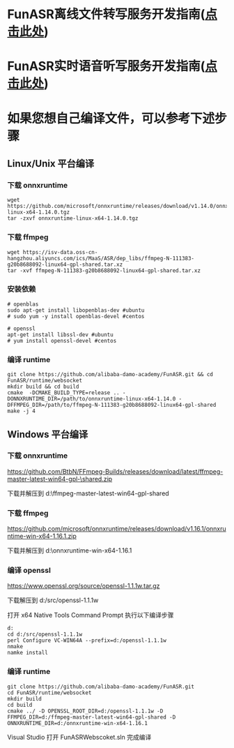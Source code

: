 # FunASR离线文件转写服务开发指南([点击此处](../docs/SDK_advanced_guide_offline_zh.md))

# FunASR实时语音听写服务开发指南([点击此处](../docs/SDK_advanced_guide_online_zh.md))

# 如果您想自己编译文件，可以参考下述步骤
## Linux/Unix 平台编译
### 下载 onnxruntime
```shell
wget https://github.com/microsoft/onnxruntime/releases/download/v1.14.0/onnxruntime-linux-x64-1.14.0.tgz
tar -zxvf onnxruntime-linux-x64-1.14.0.tgz
```

### 下载 ffmpeg
```shell
wget https://isv-data.oss-cn-hangzhou.aliyuncs.com/ics/MaaS/ASR/dep_libs/ffmpeg-N-111383-g20b8688092-linux64-gpl-shared.tar.xz
tar -xvf ffmpeg-N-111383-g20b8688092-linux64-gpl-shared.tar.xz
```

### 安装依赖
```shell
# openblas
sudo apt-get install libopenblas-dev #ubuntu
# sudo yum -y install openblas-devel #centos

# openssl
apt-get install libssl-dev #ubuntu 
# yum install openssl-devel #centos
```

### 编译 runtime

```shell
git clone https://github.com/alibaba-damo-academy/FunASR.git && cd FunASR/runtime/websocket
mkdir build && cd build
cmake  -DCMAKE_BUILD_TYPE=release .. -DONNXRUNTIME_DIR=/path/to/onnxruntime-linux-x64-1.14.0 -DFFMPEG_DIR=/path/to/ffmpeg-N-111383-g20b8688092-linux64-gpl-shared
make -j 4
```


## Windows 平台编译
### 下载 onnxruntime
https://github.com/BtbN/FFmpeg-Builds/releases/download/latest/ffmpeg-master-latest-win64-gpl-\shared.zip

下载并解压到 d:\ffmpeg-master-latest-win64-gpl-shared

### 下载 ffmpeg
https://github.com/microsoft/onnxruntime/releases/download/v1.16.1/onnxruntime-win-x64-1.16.1.zip

下载并解压到 d:\onnxruntime-win-x64-1.16.1

### 编译 openssl
https://www.openssl.org/source/openssl-1.1.1w.tar.gz 

下载解压到 d:/src/openssl-1.1.1w

打开 x64 Native Tools Command Prompt 执行以下编译步骤
```
d:
cd d:/src/openssl-1.1.1w
perl Configure VC-WIN64A --prefix=d:/openssl-1.1.1w
nmake
namke install

```

### 编译 runtime
```
git clone https://github.com/alibaba-damo-academy/FunASR.git 
cd FunASR/runtime/websocket
mkdir build
cd build
cmake ../ -D OPENSSL_ROOT_DIR=d:/openssl-1.1.1w -D FFMPEG_DIR=d:/ffmpeg-master-latest-win64-gpl-shared -D ONNXRUNTIME_DIR=d:/onnxruntime-win-x64-1.16.1
```
Visual Studio 打开 FunASRWebscoket.sln 完成编译

